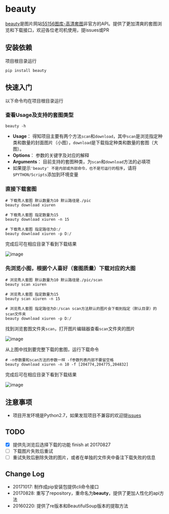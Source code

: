 # beauty

[beauty](https://github.com/zhongjiajie/beauty)是图片网站[55156图库-高清套图](http://www.55156.com/gaoqingtaotu/)非官方的API。提供了更加清爽的套图浏览和下载接口，欢迎各位老司机使用，提issues或PR

## 安装依赖

项目根目录运行

```shell
pip install beauty
```

## 快速入门

以下命令均在项目根目录运行

### 查看Usage及支持的套图类型

```shell
beauty -h
```

* **Usage**： 得知项目主要有两个方法`scan`和`download`，其中`scan`是浏览指定种类和数量的封面图片（小图），`download`是下载指定种类和数量的套图（大图）。
* **Options**： 参数的关键字及对应的解释
* **Arguments**： 目前支持的套图种类，为`scan`和`download`方法的必填项
* 如果提示`'beauty' 不是内部或外部命令，也不是可运行的程序`，请将`$PYTHON/Scripts`添加到环境变量

### 直接下载套图

```shell
# 下载秀人套图 默认数量为10 默认路径是./pic
beauty download xiuren

# 下载秀人套图 指定数量为15
beauty download xiuren -n 15

# 下载秀人套图 指定路径为D:/
beauty download xiuren -p D:/
```

完成后可在相应目录下看到下载结果

![image](https://github.com/zhongjiajie/beauty/raw/master/support_file/beauty_download.png)

### 先浏览小图，根据个人喜好（套图质量）下载对应的大图

```shell
# 浏览秀人套图 默认数量为10 默认路径是./pic/scan
beauty scan xiuren

# 浏览秀人套图 指定数量为15
beauty scan xiuren -n 15

# 浏览秀人套图 指定路径为D:/scan scan方法默认的图片会下载到指定（默认目录）的scan文件夹
beauty download xiuren -p D:/
```

找到浏览套图文件夹`scan`，打开图片编辑器查看`scan`文件夹的图片

![image](https://github.com/zhongjiajie/beauty/raw/master/support_file/beauty_scan.png)

从上图中找到要完整下载的套图，运行下载命令

```shell
# -n参数要和scan方法的参数一样 -f参数列表内部不要留空格
beauty download xiuren -n 10 -f [204774,204775,204832]
```

完成后可在相应目录下看到下载结果

![image](https://github.com/zhongjiajie/beauty/raw/master/support_file/beauty_scan_download.png)

## 注意事项

* 项目开发环境是Python2.7，如果发现项目不兼容的欢迎提[issues](https://github.com/zhongjiajie/beauty/issues/new) 

## TODO

* [x] 提供先浏览后选择下载的功能 finish at 20170827
* [ ] 下载图片失败后重试
* [ ] 重试失败后删除失效的图片，或者在单独的文件夹中备注下载失败的信息

## Change Log

* 20171017: 制作成pip安装包提供cli命令接口
* 20170828: 重写了repository，重命名为**beauty**，提供了更加人性化的api方法
* 20160220: 提供了re版本和BeautifulSoup版本的提取方法